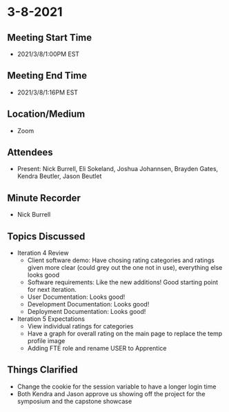# 3-8-2021

## Meeting Start Time
- 2021/3/8/1:00PM EST

## Meeting End Time
- 2021/3/8/1:16PM EST

## Location/Medium
- Zoom

## Attendees
- Present: Nick Burrell, Eli Sokeland, Joshua Johannsen, Brayden Gates, Kendra Beutler, Jason Beutlet

## Minute Recorder
- Nick Burrell

## Topics Discussed
- Iteration 4 Review
  - Client software demo: Have chosing rating categories and ratings given more clear (could grey out the one not in use), everything else looks good
  - Software requirements: Like the new additions! Good starting point for next iteration.
  - User Documentation: Looks good!
  - Development Documentation: Looks good!
  - Deployment Documentation: Looks good!
- Iteration 5 Expectations
  - View individual ratings for categories
  - Have a graph for overall rating on the main page to replace the temp profile image
  - Adding FTE role and rename USER to Apprentice

## Things Clarified
- Change the cookie for the session variable to have a longer login time
- Both Kendra and Jason approve us showing off the project for the symposium and the capstone showcase
